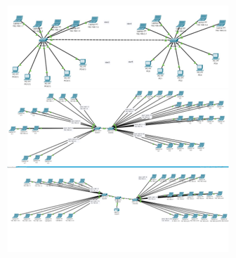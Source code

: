 ![alt text](https://github.com/cawa21/DevOps_online_kharkiv_2020Q42021Q1/blob/main/m4/task4.2/image/1.jpg)
![alt text](https://github.com/cawa21/DevOps_online_kharkiv_2020Q42021Q1/blob/main/m4/task4.2/image/2.jpg)
![alt text](https://github.com/cawa21/DevOps_online_kharkiv_2020Q42021Q1/blob/main/m4/task4.2/image/3.jpg)
